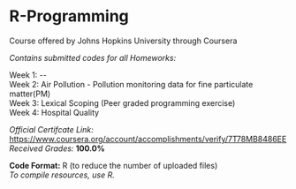 # R-Programming
Course offered by Johns Hopkins University through Coursera

*Contains submitted codes for all Homeworks:*  

Week 1: --  
Week 2: Air Pollution - Pollution monitoring data for fine particulate matter(PM)  
Week 3: Lexical Scoping (Peer graded programming exercise)  
Week 4: Hospital Quality    


*Official Certifcate Link:* https://www.coursera.org/account/accomplishments/verify/7T78MB8486EE    
*Received Grades:* **100.0%**  

**Code Format:** R (to reduce the number of uploaded files)  
*To compile resources, use R.*  
